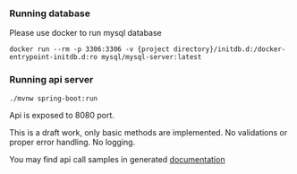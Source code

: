 ### Running database
Please use docker to run mysql database

`docker run --rm -p 3306:3306 -v {project directory}/initdb.d:/docker-entrypoint-initdb.d:ro mysql/mysql-server:latest`

### Running api server
`./mvnw spring-boot:run`

Api is exposed to 8080 port.

This is a draft work, only basic methods are implemented. No validations or proper error handling. No logging.

You may find api call samples in generated [documentation](https://vglazov.github.io/shop-task/)
